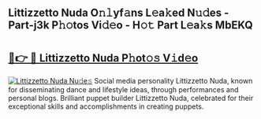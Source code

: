## Littizzetto Nuda O𝚗𝚕yf𝚊ns L𝚎a𝚔ed N𝚞𝚍es - Part-j3k P𝚑𝚘tos Vi𝚍𝚎o - H𝚘𝚝 Part L𝚎a𝚔s MbEKQ

# <h2><a href="http://kf3laf.oniu.top/?m=Littizzetto+Nuda">🔗👉 🔴 Littizzetto Nuda P𝚑ot𝚘𝚜 V𝚒d𝚎o</a></h2>

[![Littizzetto Nuda Nu𝚍e𝚜](https://i.imgur.com/0qMVB7G.gif)](http://kf3laf.oniu.top/?m=Littizzetto+Nuda)
Social media personality Littizzetto Nuda, known for disseminating dance and lifestyle ideas, through performances and personal blogs. Brilliant puppet builder Littizzetto Nuda, celebrated for their exceptional skills and accomplishments in creating puppets.  
